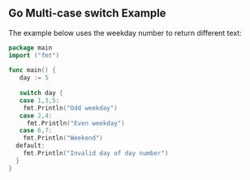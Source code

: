 ## Go Multi-case switch Example

The example below uses the weekday number to return different text:

```go
package main  
import ("fmt")  
  
func main() {  
   day := 5  
  
   switch day {  
   case 1,3,5:  
    fmt.Println("Odd weekday")  
   case 2,4:  
     fmt.Println("Even weekday")  
   case 6,7:  
    fmt.Println("Weekend")  
  default:  
    fmt.Println("Invalid day of day number")  
  }  
}
```
